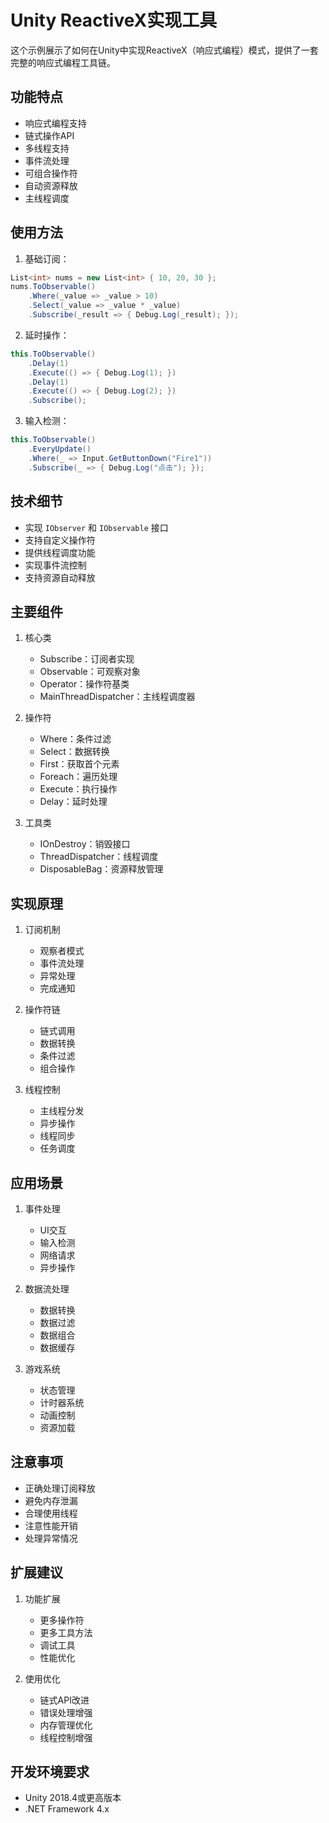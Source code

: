 # Unity ReactiveX实现工具

这个示例展示了如何在Unity中实现ReactiveX（响应式编程）模式，提供了一套完整的响应式编程工具链。

## 功能特点

- 响应式编程支持
- 链式操作API
- 多线程支持
- 事件流处理
- 可组合操作符
- 自动资源释放
- 主线程调度

## 使用方法

1. 基础订阅：
```csharp
List<int> nums = new List<int> { 10, 20, 30 };
nums.ToObservable()
    .Where(_value => _value > 10)
    .Select(_value => _value * _value)
    .Subscribe(_result => { Debug.Log(_result); });
```

2. 延时操作：
```csharp
this.ToObservable()
    .Delay(1)
    .Execute(() => { Debug.Log(1); })
    .Delay(1)
    .Execute(() => { Debug.Log(2); })
    .Subscribe();
```

3. 输入检测：
```csharp
this.ToObservable()
    .EveryUpdate()
    .Where(_ => Input.GetButtonDown("Fire1"))
    .Subscribe(_ => { Debug.Log("点击"); });
```

## 技术细节

- 实现 `IObserver` 和 `IObservable` 接口
- 支持自定义操作符
- 提供线程调度功能
- 实现事件流控制
- 支持资源自动释放

## 主要组件

1. 核心类
   - Subscribe：订阅者实现
   - Observable：可观察对象
   - Operator：操作符基类
   - MainThreadDispatcher：主线程调度器

2. 操作符
   - Where：条件过滤
   - Select：数据转换
   - First：获取首个元素
   - Foreach：遍历处理
   - Execute：执行操作
   - Delay：延时处理

3. 工具类
   - IOnDestroy：销毁接口
   - ThreadDispatcher：线程调度
   - DisposableBag：资源释放管理

## 实现原理

1. 订阅机制
   - 观察者模式
   - 事件流处理
   - 异常处理
   - 完成通知

2. 操作符链
   - 链式调用
   - 数据转换
   - 条件过滤
   - 组合操作

3. 线程控制
   - 主线程分发
   - 异步操作
   - 线程同步
   - 任务调度

## 应用场景

1. 事件处理
   - UI交互
   - 输入检测
   - 网络请求
   - 异步操作

2. 数据流处理
   - 数据转换
   - 数据过滤
   - 数据组合
   - 数据缓存

3. 游戏系统
   - 状态管理
   - 计时器系统
   - 动画控制
   - 资源加载

## 注意事项

- 正确处理订阅释放
- 避免内存泄漏
- 合理使用线程
- 注意性能开销
- 处理异常情况

## 扩展建议

1. 功能扩展
   - 更多操作符
   - 更多工具方法
   - 调试工具
   - 性能优化

2. 使用优化
   - 链式API改进
   - 错误处理增强
   - 内存管理优化
   - 线程控制增强

## 开发环境要求

- Unity 2018.4或更高版本
- .NET Framework 4.x 